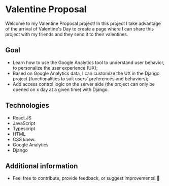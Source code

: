 # Valentine Proposal

Welcome to my Valentine Proposal project!
In this project I take advantage of the arrival of Valentine's Day to create a page where I can share this project with my friends and they send it to their valentines.

## Goal
- Learn how to use the Google Analytics tool to understand user behavior, to personalize the user experience (UX);
- Based on Google Analytics data, I can customize the UX in the Django project (functionalities to suit users' preferences and behaviors);
- Add access control logic on the server side (the project can only be opened on x day at a given time) with Django. 

## Technologies
- React.JS
- JavaScript
- Typescript
- HTML
- CSS
  knew:
- Google Analytics
- Django

## Additional information
- Feel free to contribute, provide feedback, or suggest improvements! 💪
